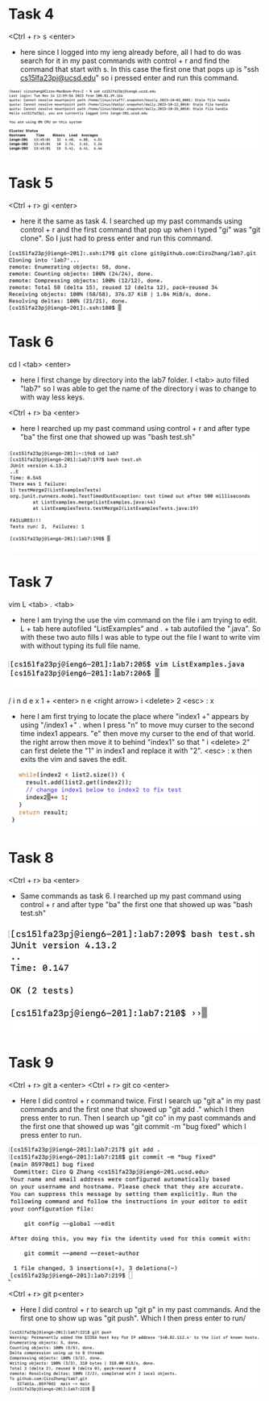 # Task 4

<Ctrl + r> s \<enter>

* here since I logged into my ieng already before, all I had to do was search for it in my past commands with control + r and find the command that start with s. In this case the first one that pops up is "ssh cs15lfa23pj@ucsd.edu" so i pressed enter and run this command. 

![Image](task4.png)

# Task 5

<Ctrl + r> gi \<enter>

* here it the same as task 4. I searched up my past commands using control + r and the first command that pop up when i typed "gi" was "git clone". So I just had to press enter and run this command. 

![Image](task5.png)

# Task 6

cd l \<tab> \<enter> 

* here I first change by directory into the lab7 folder. l \<tab> auto filled "lab7" so I was able to get the name of the directory i was to change to with way less keys. 

<Ctrl + r> ba \<enter>

* here I rearched up my past command using control + r and after type "ba" the first one that showed up was "bash test.sh"


![Image](task6.png)

# Task 7

vim L \<tab> . \<tab> 

* here I am trying the use the vim command on the file i am trying to edit. L + tab here autofiled "ListExamples" and . + tab autofiled the ".java". So with these two auto fills I was able to type out the file I want to write vim with without typing its full file name. 

![Image](task7.1.png)

/ i n d e x 1 <space> + \<enter> n e \<right arrow>  i \<delete> 2 \<esc> : x

* here I am first trying to locate the place where "index1 +" appears by using "/index1 +" . when I press "n" to move muy curser to the second time index1 appears. "e" then move my curser to the end of that world. the right arrow then move it to behind "index1" so that " i \<delete> 2" can first delete the "1" in index1 and replace it with "2". \<esc> : x then exits the vim and saves the edit. 

![Image](task7.2.png)

# Task 8

<Ctrl + r> ba \<enter>

* Same commands as task 6. I rearched up my past command using control + r and after type "ba" the first one that showed up was "bash test.sh"


![Image](task8.png)

# Task 9

<Ctrl + r> git a \<enter>
<Ctrl + r> git co \<enter>

* Here I did control + r command twice. First I search up "git a" in my past commands and the first one that showed up "git add ." which I then press enter to run. Then I search up "git co" in my past commands and the first one that showed up was "git commit -m "bug fixed" which I press enter to run. 


![Image](task9.1.png)

<Ctrl + r> git p\<enter>

* Here I did control + r to search up "git p" in my past commands. And the first one to show up was "git push". Which I then press enter to run/ 

![Image](task9.2.png)
